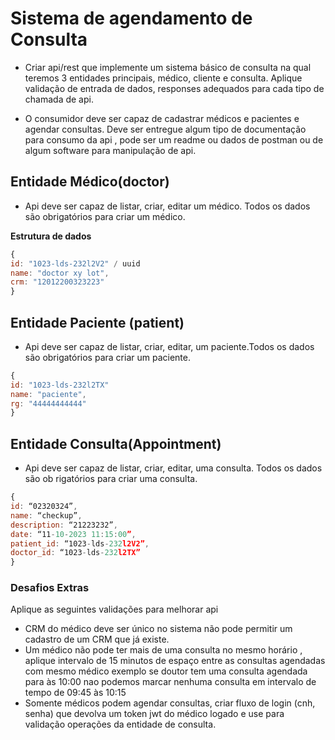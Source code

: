 # Sistema de agendamento de Consulta

- Criar api/rest que implemente um sistema básico de consulta na qual teremos 3 entidades principais, médico, cliente e consulta. Aplique validação de entrada de dados, responses adequados para cada tipo de chamada de api.

- O consumidor deve ser capaz de cadastrar médicos e pacientes e agendar consultas. Deve ser entregue algum tipo de documentação para consumo da api , pode ser um readme ou dados de postman ou de algum software para manipulação de api.

## Entidade Médico(doctor)

- Api deve ser capaz de listar, criar, editar um médico. Todos os dados são obrigatórios para criar um médico.

**Estrutura de dados**

```js
{
id: "1023-lds-232l2V2" / uuid
name: "doctor xy lot",
crm: "12012200323223"
}
```

## Entidade Paciente (patient)

- Api deve ser capaz de listar, criar, editar, um paciente.Todos os dados são obrigatórios para criar um paciente.

```js
{
id: "1023-lds-232l2TX"
name: "paciente",
rg: "44444444444"
}
```

## Entidade Consulta(Appointment)

- Api deve ser capaz de listar, criar, editar, uma consulta. Todos os dados são ob
  rigatórios para criar uma consulta.

```js
{
id: “02320324”,
name: “checkup”,
description: “21223232”,
date: “11-10-2023 11:15:00”,
patient_id: “1023-lds-232l2V2”,
doctor_id: “1023-lds-232l2TX”
}
```

### Desafios Extras

Aplique as seguintes validações para melhorar api

- CRM do médico deve ser único no sistema não pode permitir um cadastro de um CRM que já existe.
- Um médico não pode ter mais de uma consulta no mesmo horário , aplique intervalo de 15 minutos de espaço entre as consultas agendadas com mesmo médico exemplo se doutor tem uma consulta agendada para às 10:00 nao podemos marcar nenhuma consulta em intervalo de tempo de 09:45 às 10:15
- Somente médicos podem agendar consultas, criar fluxo de login (cnh, senha) que devolva um token jwt do médico logado e use para validação operações da entidade de consulta.

